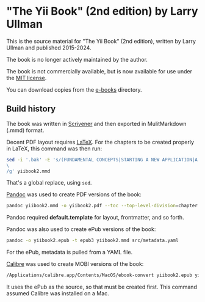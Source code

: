 # "The Yii Book" (2nd edition) by Larry Ullman

This is the source material for "The Yii Book" (2nd edition), written by Larry Ullman and published 2015-2024.

The book is no longer actively maintained by the author.

The book is not commercially available, but is now available for use under the [MIT license](./LICENSE). 

You can download copies from the [e-books](./e-books/) directory.

## Build history

The book was written in [Scrivener](https://www.literatureandlatte.com/scrivener/overview) and then exported in MulitMarkdown (.mmd) format. 

Decent PDF layout requires [LaTeX](https://www.latex-project.org). For the chapters to be created properly in LaTeX, this command was then run:

```bash
sed -i '.bak' -E 's/(FUNDAMENTAL CONCEPTS|STARTING A NEW APPLICATION|A MANUAL FOR YOUR YII SITE|INITIAL CUSTOMIZATIONS AND CODE GENERATIONS|WORKING WITH MODELS|WORKING WITH VIEWS|WORKING WITH CONTROLLERS|WORKING WITH DATABASES|WORKING WITH FORMS|MAINTAINING STATE|USER AUTHENTICATION AND AUTHORIZATION|WORKING WITH WIDGETS|USING EXTENSIONS|JAVASCRIPT AND JQUERY|INTERNATIONALIZATION|LEAVING THE BROWSER|IMPROVING PERFORMANCE|ADVANCED DATABASE ISSUES|EXTENDING YII|WORKING WITH THIRD-PARTY LIBRARIES|TESTING YOUR APPLICATIONS|CREATING A CMS|MAKING AN E-COMMERCE SITE|SHIPPING YOUR PROJECT) /# \1 #\
\
/g' yiibook2.mmd
```

That's a global replace, using `sed`. 

[Pandoc](https://pandoc.org) was used to create PDF versions of the book:

```bash
pandoc yiibook2.mmd -o yiibook2.pdf --toc --top-level-division=chapter --template=src/default.template --highlight-style=tango --pdf-engine=xelatex
```

Pandoc required **default.template** for layout, frontmatter, and so forth.

Pandoc was also used to create ePub versions of the book:

```bash
pandoc -o yiibook2.epub -t epub3 yiibook2.mmd src/metadata.yaml
```

For the ePub, metadata is pulled from a YAML file.

[Calibre](https://calibre-ebook.com) was used to create MOBI versions of the book:

```bash
/Applications/calibre.app/Contents/MacOS/ebook-convert yiibook2.epub yiibook2.mobi
```

It uses the ePub as the source, so that must be created first. This command assumed Calibre was installed on a Mac.
